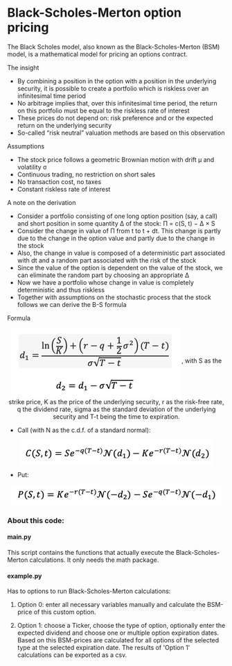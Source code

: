 # Black-Scholes-Merton option pricing

The Black Scholes model, also known as the Black-Scholes-Merton (BSM) model, is a mathematical model for pricing an options contract.

The insight
- By combining a position in the option with a position in the underlying security, it is possible to create a portfolio which is riskless over an infinitesimal time period
- No arbitrage implies that, over this infinitesimal time period, the return on this portfolio must be equal to the riskless rate of interest
- These prices do not depend on: risk preference and or the expected return on the underlying security
- So-called “risk neutral” valuation methods are based on this observation

Assumptions
- The stock price follows a geometric Brownian motion with drift μ and volatility σ
- Continuous trading, no restriction on short sales
- No transaction cost, no taxes
- Constant riskless rate of interest

A note on the derivation
- Consider a portfolio consisting of one long option position (say, a call) and short position in some quantity ∆ of the stock: Π = c(S, t) − ∆ × S 
- Consider the change in value of Π from t to t + dt. This change is partly due to the change in the option value and partly due to the change in the stock 
- Also, the change in value is composed of a deterministic part associated with dt and a random part associated with the risk of the stock 
- Since the value of the option is dependent on the value of the stock, we can eliminate the random part by choosing an appropriate ∆ 
- Now we have a portfolio whose change in value is completely deterministic and thus riskless 
- Together with assumptions on the stochastic process that the stock follows we can derive the B-S formula 

Formula

<p align="center"><img src="./img_formula/d1_d2.png" alt="d1d2" align="middle" />, with S as the strike price, K as the price of the underlying security, r as the risk-free rate, q the dividend rate, sigma as the standard deviation of the underlying security and T-t being the time to expiration.</p>

- Call (with N as the c.d.f. of a standard normal):

<p align="center"><img src="./img_formula/C.png" alt="C" align="middle" /></p>


- Put:

<p align="center"><img src="./img_formula/P.png" alt="P" align="middle" /></p>


### About this code:

#### main.py
This script contains the functions that actually execute the Black-Scholes-Merton calculations. It only needs the math package.

#### example.py 

Has to options to run Black-Scholes-Merton calculations:
1. Option 0: enter all necessary variables manually and calculate the BSM-price of this custom option.

2. Option 1: choose a Ticker, choose the type of option, optionally enter the expected dividend and choose one or multiple option expiration dates. Based on this BSM-prices are calculated for all options of the selected type at the selected expiration date. The results of 'Option 1' calculations can be exported as a csv. 
